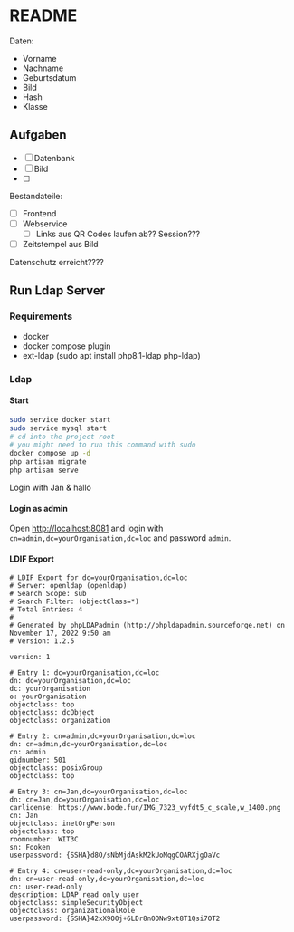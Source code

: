 # README

Daten:

- Vorname
- Nachname
- Geburtsdatum
- Bild
- Hash
- Klasse

## Aufgaben

- [ ] Datenbank
- [ ] Bild
- [ ] 

Bestandateile:

- [ ] Frontend
- [ ] Webservice
  - [ ] Links aus QR Codes laufen ab?? Session???
- [ ] Zeitstempel aus Bild

Datenschutz erreicht????

## Run Ldap Server

### Requirements

- docker
- docker compose plugin
- ext-ldap (sudo apt install php8.1-ldap php-ldap)

### Ldap

#### Start

```bash
sudo service docker start
sudo service mysql start
# cd into the project root
# you might need to run this command with sudo
docker compose up -d
php artisan migrate
php artisan serve
```

Login with Jan & hallo

#### Login as admin

Open <http://localhost:8081> and login with `cn=admin,dc=yourOrganisation,dc=loc` and password `admin`.


#### LDIF Export

```LDIF
# LDIF Export for dc=yourOrganisation,dc=loc
# Server: openldap (openldap)
# Search Scope: sub
# Search Filter: (objectClass=*)
# Total Entries: 4
#
# Generated by phpLDAPadmin (http://phpldapadmin.sourceforge.net) on November 17, 2022 9:50 am
# Version: 1.2.5

version: 1

# Entry 1: dc=yourOrganisation,dc=loc
dn: dc=yourOrganisation,dc=loc
dc: yourOrganisation
o: yourOrganisation
objectclass: top
objectclass: dcObject
objectclass: organization

# Entry 2: cn=admin,dc=yourOrganisation,dc=loc
dn: cn=admin,dc=yourOrganisation,dc=loc
cn: admin
gidnumber: 501
objectclass: posixGroup
objectclass: top

# Entry 3: cn=Jan,dc=yourOrganisation,dc=loc
dn: cn=Jan,dc=yourOrganisation,dc=loc
carlicense: https://www.bode.fun/IMG_7323_vyfdt5_c_scale,w_1400.png
cn: Jan
objectclass: inetOrgPerson
objectclass: top
roomnumber: WIT3C
sn: Fooken
userpassword: {SSHA}d8O/sNbMjdAskM2kUoMqgCOARXjgOaVc

# Entry 4: cn=user-read-only,dc=yourOrganisation,dc=loc
dn: cn=user-read-only,dc=yourOrganisation,dc=loc
cn: user-read-only
description: LDAP read only user
objectclass: simpleSecurityObject
objectclass: organizationalRole
userpassword: {SSHA}42xX9O0j+6LDr8n0ONw9xt8T1Qsi7OT2
```
